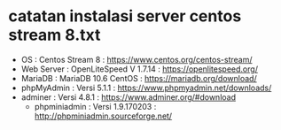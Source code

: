 # catatan instalasi server centos stream 8.txt
  - OS          : Centos Stream 8           : https://www.centos.org/centos-stream/
  - Web Server  : OpenLiteSpeed V 1.7.14    : https://openlitespeed.org/
  - MariaDB     : MariaDB 10.6 CentOS       : https://mariadb.org/download/
  - phpMyAdmin  : Versi 5.1.1               : https://www.phpmyadmin.net/downloads/
  - adminer	    : Versi 4.8.1               : https://www.adminer.org/#download
	- phpminiadmin  : Versi 1.9.170203		    : http://phpminiadmin.sourceforge.net/
